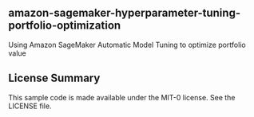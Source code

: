 ## amazon-sagemaker-hyperparameter-tuning-portfolio-optimization

Using Amazon SageMaker Automatic Model Tuning to optimize portfolio value

## License Summary

This sample code is made available under the MIT-0 license. See the LICENSE file.
